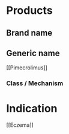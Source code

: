 # Products

## Brand name


## Generic name
[[Pimecrolimus]]

### Class / Mechanism


# Indication
[[Eczema]]